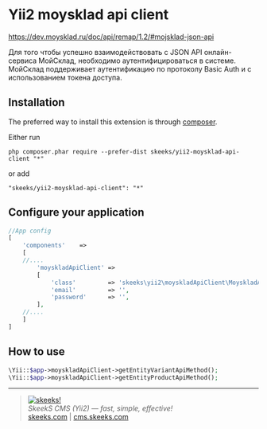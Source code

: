 Yii2 moysklad api client
===================================

https://dev.moysklad.ru/doc/api/remap/1.2/#mojsklad-json-api

Для того чтобы успешно взаимодействовать с JSON API онлайн-сервиса МойСклад, необходимо аутентифицироваться в системе. МойСклад поддерживает аутентификацию по протоколу Basic Auth и с использованием токена доступа.


Installation
------------

The preferred way to install this extension is through [composer](http://getcomposer.org/download/).

Either run

```
php composer.phar require --prefer-dist skeeks/yii2-moysklad-api-client "*"
```

or add

```
"skeeks/yii2-moysklad-api-client": "*"
```


Configure your application
----------

```php
//App config
[
    'components'    =>
    [
    //....
        'moyskladApiClient' =>
        [
            'class'         => 'skeeks\yii2\moyskladApiClient\MoyskladApiClient',
            'email'         => '',
            'password'      => '',
        ],
    //....
    ]
]

```
How to use
----------

```php
\Yii::$app->moyskladApiClient->getEntityVariantApiMethod();
\Yii::$app->moyskladApiClient->getEntityProductApiMethod();
```

___

> [![skeeks!](https://skeeks.com/img/logo/logo-no-title-80px.png)](https://skeeks.com)  
<i>SkeekS CMS (Yii2) — fast, simple, effective!</i>  
[skeeks.com](https://skeeks.com) | [cms.skeeks.com](https://cms.skeeks.com)

